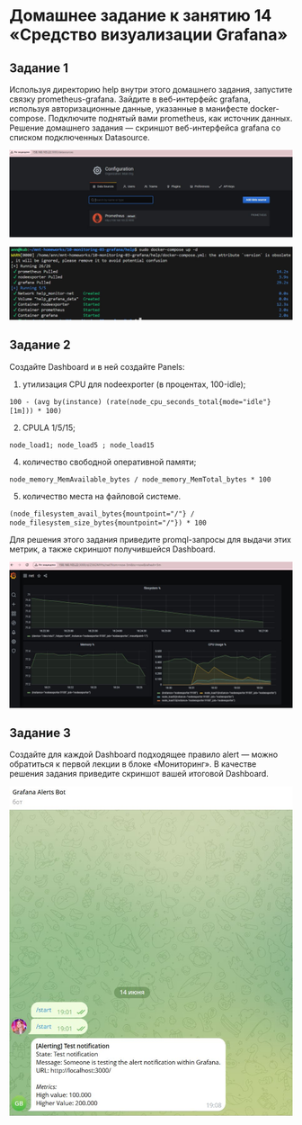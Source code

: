 # Домашнее задание к занятию 14 «Средство визуализации Grafana»

## Задание 1

Используя директорию help внутри этого домашнего задания, запустите связку prometheus-grafana. Зайдите в веб-интерфейс grafana, используя авторизационные данные, указанные в манифесте docker-compose. Подключите поднятый вами prometheus, как источник данных.
Решение домашнего задания — скриншот веб-интерфейса grafana со списком подключенных Datasource.

![рис](../img/mon2.JPG)

![рис](../img/mon1.JPG)

## Задание 2

Создайте Dashboard и в ней создайте Panels:

1. утилизация CPU для nodeexporter (в процентах, 100-idle);

``` 
100 - (avg by(instance) (rate(node_cpu_seconds_total{mode="idle"}[1m])) * 100)
  ``` 
   
2. CPULA 1/5/15;
   
``` 
node_load1; node_load5 ; node_load15
 ``` 

4. количество свободной оперативной памяти;

```
node_memory_MemAvailable_bytes / node_memory_MemTotal_bytes * 100
``` 

5. количество места на файловой системе.

```
(node_filesystem_avail_bytes{mountpoint="/"} / node_filesystem_size_bytes{mountpoint="/"}) * 100
``` 

Для решения этого задания приведите promql-запросы для выдачи этих метрик, а также скриншот получившейся Dashboard.

![рис](../img/mongraf-all.JPG)

## Задание 3

Создайте для каждой Dashboard подходящее правило alert — можно обратиться к первой лекции в блоке «Мониторинг».
В качестве решения задания приведите скриншот вашей итоговой Dashboard.


![рис](../img/mongraf-bot.JPG)
